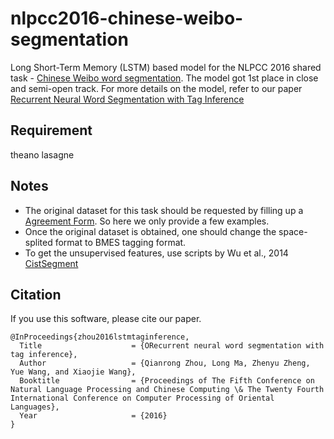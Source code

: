 # nlpcc2016-chinese-weibo-segmentation

Long Short-Term Memory (LSTM) based model for the NLPCC 2016 shared task - [Chinese Weibo word segmentation](https://github.com/FudanNLP/NLPCC-WordSeg-Weibo). The model got 1st place in close and semi-open track. For more details on the model, refer to our paper [Recurrent Neural Word Segmentation with Tag Inference](https://link.springer.com/chapter/10.1007/978-3-319-50496-4_66)

## Requirement
theano
lasagne

## Notes
* The original dataset for this task should be requested by filling up a [Agreement Form](https://github.com/FudanNLP/NLPCC-WordSeg-Weibo/blob/master/FDU_agreement_form.pdf). So here we only provide a few examples.
* Once the original dataset is obtained, one should change the space-splited format to BMES tagging format.
* To get the unsupervised features, use scripts by Wu et al., 2014 [CistSegment](https://github.com/wugh/CistSegment)

## Citation
If you use this software, please cite our paper.
```
@InProceedings{zhou2016lstmtaginference,
  Title                    = {ORecurrent neural word segmentation with tag inference},
  Author                   = {Qianrong Zhou, Long Ma, Zhenyu Zheng, Yue Wang, and Xiaojie Wang},
  Booktitle                = {Proceedings of The Fifth Conference on Natural Language Processing and Chinese Computing \& The Twenty Fourth
International Conference on Computer Processing of Oriental Languages},
  Year                     = {2016}
}
```
